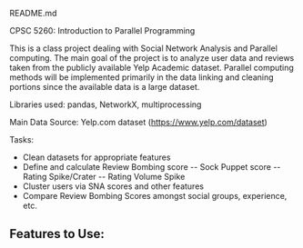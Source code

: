 README.md

CPSC 5260: Introduction to Parallel Programming

This is a class project dealing with Social Network Analysis and Parallel computing. The main goal of the project is to analyze user data and reviews taken from the publicly available Yelp Academic dataset. Parallel computing methods will be implemented primarily in the data linking and cleaning portions since the available data is a large dataset.

Libraries used: pandas, NetworkX, multiprocessing

Main Data Source: Yelp.com dataset (<https://www.yelp.com/dataset>)

Tasks:

- Clean datasets for appropriate features
- Define and calculate Review Bombing score
-- Sock Puppet score
-- Rating Spike/Crater
-- Rating Volume Spike
- Cluster users via SNA scores and other features
- Compare Review Bombing Scores amongst social groups, experience, etc.

Features to Use:
- 